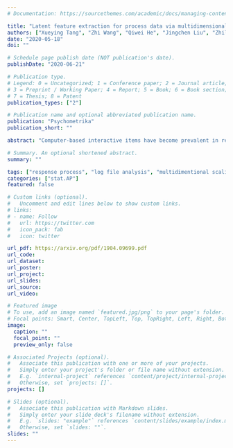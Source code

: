 ```yaml
---
# Documentation: https://sourcethemes.com/academic/docs/managing-content/

title: "Latent feature extraction for process data via multidimensional scaling"
authors: ["Xueying Tang", "Zhi Wang", "Qiwei He", "Jingchen Liu", "Zhiliang Ying"]
date: "2020-05-18"
doi: ""

# Schedule page publish date (NOT publication's date).
publishDate: "2020-06-21"

# Publication type.
# Legend: 0 = Uncategorized; 1 = Conference paper; 2 = Journal article;
# 3 = Preprint / Working Paper; 4 = Report; 5 = Book; 6 = Book section;
# 7 = Thesis; 8 = Patent
publication_types: ["2"]

# Publication name and optional abbreviated publication name.
publication: "Psychometrika"
publication_short: ""

abstract: "Computer-based interactive items have become prevalent in recent educational assessments. In such items, detailed human-computer interactive process, known as response process, is recorded in a log file. The recorded response processes provide great opportunities to understand individuals’ problem solving processes. However, difficulties exist in analyzing these data as they are high dimensional sequences in a nonstandard format. This paper aims at extracting useful information from response processes. In particular, we consider an exploratory analysis that extracts latent variables from process data through a multidimensional scaling framework. A dissimilarity measure is described to quantify the discrepancy between two response processes. The proposed method is applied to both simulated data and real process data from 14 PSTRE items in PIAAC 2012. A prediction procedure is used to examine the information contained in the extracted latent variables. We find that the extracted latent variables preserve a substantial amount of information in the process and have reasonable interpretability. We also empirically prove that process data contains more information than classic binary item responses in terms of out-of-sample prediction of many variables."

# Summary. An optional shortened abstract.
summary: ""

tags: ["response process", "log file analysis", "multidimentional scaling"]
categories: ["stat.AP"]
featured: false

# Custom links (optional).
#   Uncomment and edit lines below to show custom links.
# links:
# - name: Follow
#   url: https://twitter.com
#   icon_pack: fab
#   icon: twitter

url_pdf: https://arxiv.org/pdf/1904.09699.pdf
url_code:
url_dataset:
url_poster:
url_project:
url_slides:
url_source:
url_video:

# Featured image
# To use, add an image named `featured.jpg/png` to your page's folder. 
# Focal points: Smart, Center, TopLeft, Top, TopRight, Left, Right, BottomLeft, Bottom, BottomRight.
image:
  caption: ""
  focal_point: ""
  preview_only: false

# Associated Projects (optional).
#   Associate this publication with one or more of your projects.
#   Simply enter your project's folder or file name without extension.
#   E.g. `internal-project` references `content/project/internal-project/index.md`.
#   Otherwise, set `projects: []`.
projects: []

# Slides (optional).
#   Associate this publication with Markdown slides.
#   Simply enter your slide deck's filename without extension.
#   E.g. `slides: "example"` references `content/slides/example/index.md`.
#   Otherwise, set `slides: ""`.
slides: ""
---
```

